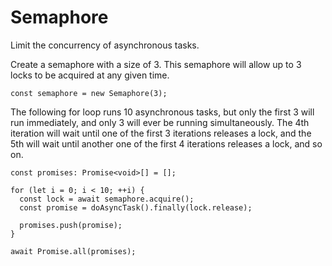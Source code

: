 # Semaphore

Limit the concurrency of asynchronous tasks.

Create a semaphore with a size of 3. This semaphore will allow up to 3 locks to be acquired at any given time.

```tsx
const semaphore = new Semaphore(3);
```

The following for loop runs 10 asynchronous tasks, but only the first 3 will run immediately, and only 3 will ever be running simultaneously. The 4th iteration will wait until one of the first 3 iterations releases a lock, and the 5th will wait until another one of the first 4 iterations releases a lock, and so on.

```tsx
const promises: Promise<void>[] = [];

for (let i = 0; i < 10; ++i) {
  const lock = await semaphore.acquire();
  const promise = doAsyncTask().finally(lock.release);

  promises.push(promise);
}

await Promise.all(promises);
```
